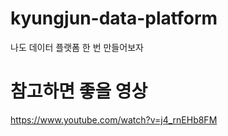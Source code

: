 # kyungjun-data-platform
나도 데이터 플랫폼 한 번 만들어보자

# 참고하면 좋을 영상
https://www.youtube.com/watch?v=j4_rnEHb8FM
